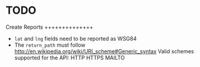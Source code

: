 TODO
====

Create Reports
++++++++++++++

 - `lat` and ``lng`` fields need to be reported as WSG84
 - The ``return_path`` must follow http://en.wikipedia.org/wiki/URI_scheme#Generic_syntax
   Valid schemes supported for the API: HTTP HTTPS MAILTO
